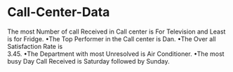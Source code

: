 # Call-Center-Data

The most Number 
of call Received in 
Call center is For 
Television and Least 
is for Fridge.
 •The Top Performer 
in the Call center is 
Dan.
 •The Over all 
Satisfaction Rate is  
3.45.
 •The Department 
with most 
Unresolved is Air 
Conditioner.
 •The most busy Day 
Call Received is 
Saturday followed 
by Sunday.
